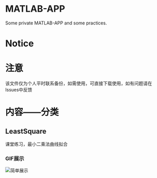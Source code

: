 # MATLAB-APP
Some private MATLAB-APP and some practices.

# Notice

# 注意
该文件仅为个人平时联系备份，如需使用，可直接下载使用，如有问题请在Issues中反馈

# 内容——分类
## LeastSquare
课堂练习，最小二乘法曲线拟合

### GIF展示
![简单展示](D:\Users\18225\Documents\WORKS\计算机辅助分析\大作业二\简单展示.gif)

